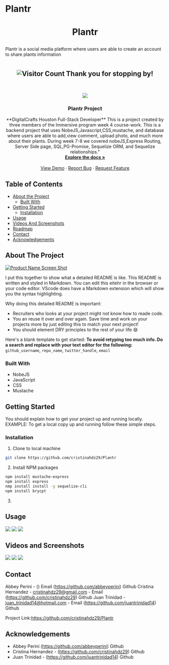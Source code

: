 # Plantr
# <p align="center">Plantr
Plantr is a social media platform where users are able to create an account to share plants information</p>

<!--
*** Reuse this template to avoid retyping. Do a search and replace for the following that relate to you:
*** github_username, repo_name, twitter_handle, email
-->

<!-- PROJECT SHIELDS -->
<!--
*** I'm using markdown "reference style" links for readability.
*** Reference links are enclosed in brackets [ ] instead of parentheses ( ).
*** See the bottom of this document for the declaration of the reference variables along with a few blank ones just needing content
*** for contributors-url, forks-url, etc. This is an optional, concise syntax you may use. Your editor may have an extension availabale. VSCode does for sure. You can add badges like ordinary snippets by pressing a few keys.
*** https://www.markdownguide.org/basic-syntax/#reference-style-links
-->
# <h2 align="center">![Visitor Count](https://profile-counter.glitch.me/{NathanNOSudo}/count.svg) Thank you for stopping by!


<!-- PROJECT LOGO -->
<br />
<p align="center">
  <a href="https://github.com/crisitinadz29/Plantr">
    <img src="PlantrLogo.png">
  </a>

  <h3 align="center">Plantr Project</h3><!-- YOUR_TITLE-->
    
  <p align="center"><!-- YOUR_SHORT_DESCRIPTION -->
**DigitalCrafts Houston Full-Stack Developer** This is a project created by three members of the Immersive program week 4 course-work. This is a backend project that uses NobeJS,Javascript,CSS,mustache, and database where users are able to add,view comment, upload photo, and much more about their plants. During week 7-8 we covered nobeJS,Express Routing, Server Side page, SQL,PG-Promise, Sequelize ORM, and Sequelize relationships."
    <br />
    <a href="https://github.com/cristinahdz29/Plantr"><strong>Explore the docs »</strong></a>
    <br />
    <br />
    <a href="https://github.com/cristinahdz29/Plantr">View Demo</a>
    ·
    <a href="https://github.com/cristinahdz29/Plantr">Report Bug</a>
    ·
    <a href="https://github.com/cristinahdz29/Plantr">Request Feature</a>
  </p>
</p>



<!-- TABLE OF CONTENTS -->
## Table of Contents

* [About the Project](#about-the-project)
  * [Built With](#built-with)
* [Getting Started](#getting-started)
  * [Installation](#installation)
* [Usage](#usage)
* [Videos And Screenshots](#videos-and-screenshots)
* [Roadmap](#roadmap)
* [Contact](#contact)
* [Acknowledgements](#acknowledgements)



<!-- ABOUT THE PROJECT -->
## About The Project

[![Product Name Screen Shot][product-screenshot]](https://example.com)

I put this together to show what a detailed README is like. This README is written and styled in Markdown.  You can edit this eitehr in the browser or your code editor. VScode does have a Markdown extension which will show you the syntax highlighting.

Why doing this detailed README is important:
* Recruiters who looks at your project might not know how to reade code.
* You an reuse it over and over again. Save time and work on your projects more by just editing this to match your next project!
* You should element DRY principles to the rest of your life :smile:


Here's a blank template to get started:
**To avoid retyping too much info. Do a search and replace with your text editor for the following:**
`github_username`, `repo_name`, `twitter_handle`, `email`


### Built With
* NobeJS
* JavaScript
* CSS
* Mustache


<!-- GETTING STARTED -->
## Getting Started
You should explain how to get your project up and running locally. EXAMPLE: To get a local copy up and running follow these simple steps.


### Installation

1. Clone to local machine
```sh
git clone https://github.com/cristinahdz29/Plantr
```
2. Install NPM packages
```sh
npm install mustache-express
npm install express
nmp install install -g sequelize-cli
npm install brycpt

```
3. 


<!-- USAGE EXAMPLES -->
## Usage

<img src="code1">
<img src="code 2">
<img src="code3">

## Videos and Screenshots

<img src="code1">
<img src="code 2">
<img src="code3">


<!-- CONTACT -->
## Contact


Abbey Perini - () Email (https://github.com/abbeyperini) Github
Cristina Hernandez - cristinahdz29@gmail.com - Email (https://github.com/cristinahdz29) Github
Juan Trinidad - juan_trinidad14@hotmail.com - Email (https://github.com/juantrinidad14) Github



Project Link:https://github.com/cristinahdz29/Plantr




<!-- ACKNOWLEDGEMENTS -->
## Acknowledgements
 
 * Abbey Perini (https://github.com/abbeyperini) Github
 * Cristina Hernandez - (https://github.com/cristinahdz29) Github
 * Juan Trinidad - (https://github.com/juantrinidad14) Github





<!-- MARKDOWN LINKS & IMAGES -->
<!-- https://www.markdownguide.org/basic-syntax/#reference-style-links -->
[contributors-shield]: https://img.shields.io/github/contributors/github_username/repo.svg?style=flat-square
[contributors-url]: https://github.com/github_username/repo/graphs/contributors
[forks-shield]: https://img.shields.io/github/forks/github_username/repo.svg?style=flat-square
[forks-url]: https://github.com/github_username/repo/network/members
[stars-shield]: https://img.shields.io/github/stars/github_username/repo.svg?style=flat-square
[stars-url]: https://github.com/github_username/repo/stargazers
[issues-shield]: https://img.shields.io/github/issues/github_username/repo.svg?style=flat-square
[issues-url]: https://github.com/github_username/repo/issues
[license-shield]: https://img.shields.io/github/license/github_username/repo.svg?style=flat-square
[license-url]: https://github.com/github_username/repo/blob/master/LICENSE.txt
[linkedin-shield]: https://img.shields.io/badge/-LinkedIn-black.svg?style=flat-square&logo=linkedin&colorB=555
[linkedin-url]: https://linkedin.com/in/github_username
[product-screenshot]: images/screenshot.png
